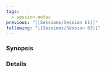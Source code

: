 ```yaml
---
tags:
  - session-notes
previous: "[[Sessions/Session 61]]"
following: "[[Sessions/Session 63]]"
---
```

### Synopsis


### Details

